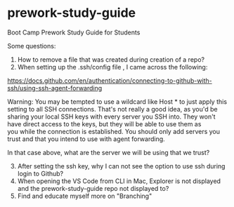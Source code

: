 # prework-study-guide
Boot Camp Prework Study Guide for Students

Some questions:
1. How to remove a file that was created during creation of a repo?
2. When setting up the .ssh/config file , I came across the following:

https://docs.github.com/en/authentication/connecting-to-github-with-ssh/using-ssh-agent-forwarding

Warning: You may be tempted to use a wildcard like Host * to just apply this setting to all SSH connections. That's not really a good idea, as you'd be sharing your local SSH keys with every server you SSH into. They won't have direct access to the keys, but they will be able to use them as you while the connection is established. You should only add servers you trust and that you intend to use with agent forwarding.

In that case above, what are the server we will be using that we trust?

3. After setting the ssh key, why I can not see the option to use ssh during login to Github?
4. When opening the VS Code from CLI in Mac, Explorer is not displayed and the prework-study-guide repo not displayed to?
5. Find and educate myself more on "Branching"
   
